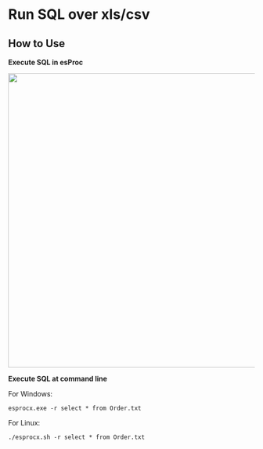 # Run SQL over xls/csv

## How to Use

**Execute SQL in esProc**

<img src="http://www.raqsoft.com/wp-content/themes/raqsoft2017-en/images/script-over-csv-xls/2.png" width="800" height="600">

**Execute SQL at command line**

For Windows:

```esprocx.exe -r select * from Order.txt```

For Linux:

```./esprocx.sh -r select * from Order.txt```

